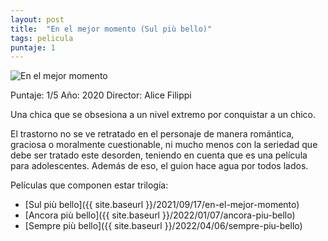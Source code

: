 ```yaml
---
layout: post
title:  "En el mejor momento (Sul più bello)"
tags: pelicula
puntaje: 1
---
```




![En el mejor momento](https://pics.filmaffinity.com/sul_piu_bello-501803430-large.jpg)

Puntaje: 1/5 
Año: 2020
Director: Alice Filippi

Una chica que se obsesiona a un nivel extremo por conquistar a un chico. 

El trastorno no se ve retratado en el personaje de manera romántica, graciosa o moralmente cuestionable, ni mucho menos con la seriedad que debe ser tratado este desorden, teniendo en cuenta que es una película para adolescentes. Además de eso, el guion hace agua por todos lados. 



Películas que componen estar trilogía:

- [Sul più bello]({{ site.baseurl }}/2021/09/17/en-el-mejor-momento)
- [Ancora più bello]({{ site.baseurl }}/2022/01/07/ancora-piu-bello)
- [Sempre più bello]({{ site.baseurl }}/2022/04/06/sempre-piu-bello)

